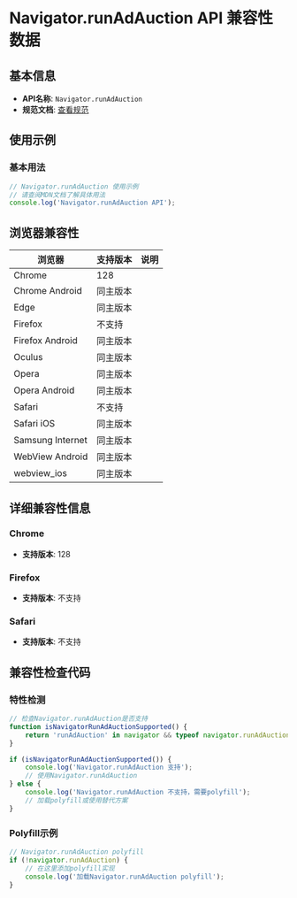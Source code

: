 # Navigator.runAdAuction API 兼容性数据

## 基本信息

- **API名称**: `Navigator.runAdAuction`
- **规范文档**: [查看规范](https://wicg.github.io/turtledove/#dom-navigator-runadauction)

## 使用示例

### 基本用法

```javascript
// Navigator.runAdAuction 使用示例
// 请查阅MDN文档了解具体用法
console.log('Navigator.runAdAuction API');
```

## 浏览器兼容性

| 浏览器 | 支持版本 | 说明 |
|--------|----------|------|
| Chrome | 128 |  |
| Chrome Android | 同主版本 |  |
| Edge | 同主版本 |  |
| Firefox | 不支持 |  |
| Firefox Android | 同主版本 |  |
| Oculus | 同主版本 |  |
| Opera | 同主版本 |  |
| Opera Android | 同主版本 |  |
| Safari | 不支持 |  |
| Safari iOS | 同主版本 |  |
| Samsung Internet | 同主版本 |  |
| WebView Android | 同主版本 |  |
| webview_ios | 同主版本 |  |

## 详细兼容性信息

### Chrome

- **支持版本**: 128

### Firefox

- **支持版本**: 不支持

### Safari

- **支持版本**: 不支持

## 兼容性检查代码

### 特性检测

```javascript
// 检查Navigator.runAdAuction是否支持
function isNavigatorRunAdAuctionSupported() {
    return 'runAdAuction' in navigator && typeof navigator.runAdAuction === 'function';
}

if (isNavigatorRunAdAuctionSupported()) {
    console.log('Navigator.runAdAuction 支持');
    // 使用Navigator.runAdAuction
} else {
    console.log('Navigator.runAdAuction 不支持，需要polyfill');
    // 加载polyfill或使用替代方案
}
```

### Polyfill示例

```javascript
// Navigator.runAdAuction polyfill
if (!navigator.runAdAuction) {
    // 在这里添加polyfill实现
    console.log('加载Navigator.runAdAuction polyfill');
}
```

